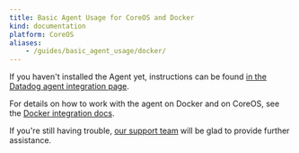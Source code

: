 ```yaml
---
title: Basic Agent Usage for CoreOS and Docker
kind: documentation
platform: CoreOS
aliases:
    - /guides/basic_agent_usage/docker/
---
```


If you haven't installed the Agent yet, instructions can be found [in the Datadog agent integration page](https://app.datadoghq.com/account/settings#agent/docker).

For details on how to work with the agent on Docker and on CoreOS, see the [Docker integration docs](/integrations/docker_daemon).

If you're still having trouble, [our support team](/help) will be glad to provide further assistance.

